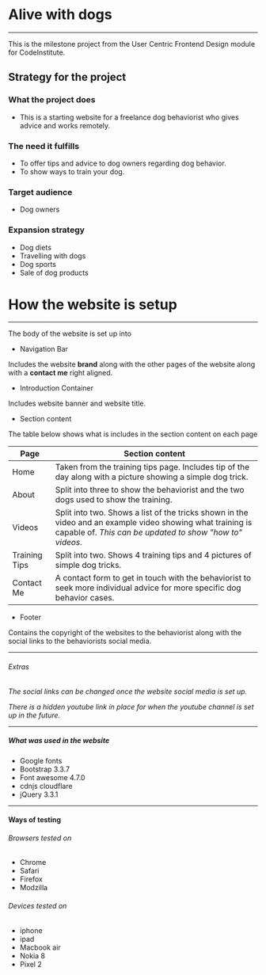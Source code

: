 # **Alive with dogs**
---

This is the milestone project from the User Centric Frontend Design module for CodeInstitute.





## Strategy for the project
### What the project does
* This is a starting website for a freelance dog behaviorist who gives advice and works remotely.

### The need it fulfills
* To offer tips and advice to dog owners regarding dog behavior.
* To show ways to train your dog.

### Target audience
* Dog owners

### Expansion strategy
* Dog diets
* Travelling with dogs
* Dog sports
* Sale of dog products


# How the website is setup
---
The body of the website is set up into
* Navigation Bar

Includes the website __brand__ along with the other pages of the website along with a __contact me__ right aligned. 

* Introduction Container

Includes website banner and website title.

* Section content

The table below shows what is includes in the section content on each page 

|Page         |  Section content|
|-------------|-----------------|
|Home         |Taken from the training tips page. Includes tip of the day along with a picture showing a simple dog trick.|
|About        |Split into three to show the behaviorist and the two dogs used to show the training.   |
|Videos       |Split into two. Shows a list of the tricks shown in the video and an example video showing what training is capable of. *This can be updated to show "how to" videos*.|
|Training Tips|Split into two. Shows 4 training tips and 4 pictures of simple dog tricks.        |   
|Contact Me   |A contact form to get in touch with the behaviorist to seek more individual advice for more specific dog behavior cases.|


* Footer

Contains the copyright of the websites to the behaviorist along with the social links to the behaviorists social media.




---



###### Extras
*The social links can be changed once the website social media is set up.*

*There is a hidden youtube link in place for when the youtube channel is set up in the future.*


---

##### What was used in the website

* Google fonts
* Bootstrap 3.3.7
* Font awesome 4.7.0
* cdnjs cloudflare
* jQuery 3.3.1

---

#### Ways of testing
###### Browsers tested on

* Chrome
* Safari
* Firefox
* Modzilla

###### Devices tested on
* iphone
* ipad
* Macbook air
* Nokia 8
* Pixel 2